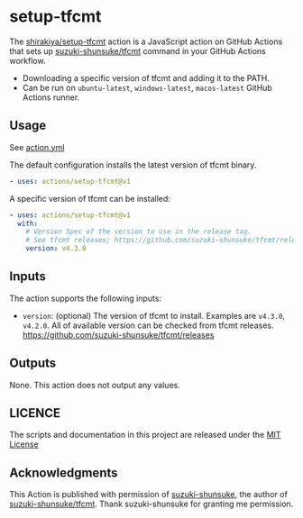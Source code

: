# setup-tfcmt

The [shirakiya/setup-tfcmt](https://github.com/shirakiya/setup-tfcmt) action is a JavaScript action on GitHub Actions
that sets up [suzuki-shunsuke/tfcmt](https://github.com/suzuki-shunsuke/tfcmt) command in your GitHub Actions workflow.

- Downloading a specific version of tfcmt and adding it to the PATH.
- Can be run on `ubuntu-latest`, `windows-latest`, `macos-latest` GitHub Actions runner.


## Usage

See [action.yml](action.yml)

The default configuration installs the latest version of tfcmt binary.

```yaml
- uses: actions/setup-tfcmt@v1
```

A specific version of tfcmt can be installed:

```yaml
- uses: actions/setup-tfcmt@v1
  with:
    # Version Spec of the version to use in the release tag.
    # See tfcmt releases; https://github.com/suzuki-shunsuke/tfcmt/releases
    version: v4.3.0
```

## Inputs

The action supports the following inputs:

- `version`: (optional) The version of tfcmt to install. Examples are `v4.3.0`, `v4.2.0`.
  All of available version can be checked from tfcmt releases. https://github.com/suzuki-shunsuke/tfcmt/releases


## Outputs

None. This action does not output any values.


## LICENCE
The scripts and documentation in this project are released under the [MIT License](LICENSE)


## Acknowledgments

This Action is published with permission of [suzuki-shunsuke](https://github.com/suzuki-shunsuke), the author
of [suzuki-shunsuke/tfcmt](https://github.com/suzuki-shunsuke/tfcmt). Thank suzuki-shunsuke for granting me
permission.
